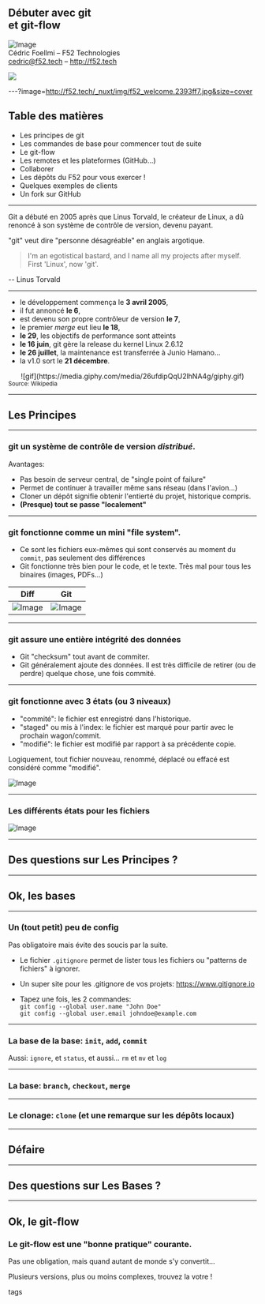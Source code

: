 <span class="menu-title" style="display: none;">Débuter avec Git et Git-flow</span>

## Débuter avec git<br/>et git-flow

![Image](./assets/logo-sm.png)<br/>
Cédric Foellmi – F52 Technologies<br/>cedric@f52.tech – http://f52.tech

<img src="./assets/green-flash.png" class="bottom-img">

---?image=http://f52.tech/_nuxt/img/f52_welcome.2393ff7.jpg&size=cover

## Table des matières

* Les principes de git
* Les commandes de base pour commencer tout de suite
* Le git-flow
* Les <span class="code">remotes</span> et les plateformes (GitHub...)
* Collaborer
* Les dépôts du F52 pour vous exercer !
* Quelques exemples de clients
* Un fork sur GitHub


---

<span class="menu-title" style="display: none">Historique 1</span>

Git a débuté en 2005 après que Linus Torvald, le créateur de Linux, a dû
renoncé à son système de contrôle de version, devenu payant.

"git" veut dire "personne désagréable" en anglais argotique.

> I'm an egotistical bastard, and I name all my projects after myself. First 'Linux', now 'git'.

-- Linus Torvald

---

<span class="menu-title" style="display: none">Historique 2</span>

* le développement commença le **3 avril 2005**,
* il fut annoncé **le 6**,
* est devenu son propre contrôleur de version **le 7**,
* le premier *merge* eut lieu **le 18**,
* **le 29**, les objectifs de performance sont atteints
* **le 16 juin**, git gère la release du kernel Linux 2.6.12
* **le 26 juillet**, la maintenance est transferrée à Junio Hamano...
* la v1.0 sort le **21 décembre**.

<center>![gif](https://media.giphy.com/media/26ufdipQqU2lhNA4g/giphy.gif)</center>
<small>Source: Wikipedia</small>

---

## Les Principes

---

<span class="menu-title" style="display: none">Les principes I</span>

### git un système de contrôle de version *distribué*.

Avantages:

* Pas besoin de serveur central, de "single point of failure"
* Permet de continuer à travailler même sans réseau (dans l'avion...)
* Cloner un dépôt signifie obtenir l'entierté du projet, historique compris.
* **(Presque) tout se passe "localement"**

---

<span class="menu-title" style="display: none">Les principes II</span>

### git fonctionne comme un mini "file system".

* Ce sont les fichiers eux-mêmes qui sont conservés au moment du `commit`, pas seulement des différences
* Git fonctionne très bien pour le code, et le texte. Très mal pour tous les binaires (images, PDFs...)

Diff | Git
--- | ---
![Image](https://git-scm.com/book/en/v2/images/deltas.png) | ![Image](https://git-scm.com/book/en/v2/images/snapshots.png)


---

<span class="menu-title" style="display: none">Les principes III</span>

### git assure une entière intégrité des données

* Git "checksum" tout avant de commiter.
* Git généralement ajoute des données. Il est très difficile de retirer (ou de perdre) quelque chose, une fois commité.

---

<span class="menu-title" style="display: none">Les principes IV</span>

### git fonctionne avec 3 états (ou 3 niveaux)

* "commité": le fichier est enregistré dans l'historique.
* "staged" ou mis à l'index: le fichier est marqué pour partir avec le prochain wagon/commit.
* "modifié": le fichier est modifié par rapport à sa précédente copie.

Logiquement, tout fichier nouveau, renommé, déplacé ou effacé est considéré comme "modifié".

![Image](https://git-scm.com/book/en/v2/images/areas.png)

---

<span class="menu-title" style="display: none">Les principes V</span>

### Les différents états pour les fichiers

![Image](https://git-scm.com/book/en/v2/images/lifecycle.png)

---

## Des questions sur Les Principes ?

---

## Ok, les bases

---

<span class="menu-title" style="display: none">Un (tout petit) peu de config</span>

### Un (tout petit) peu de config

Pas obligatoire mais évite des soucis par la suite.

* Le fichier `.gitignore` permet de lister tous les fichiers ou "patterns de fichiers" à ignorer.
* Un super site pour les .gitignore de vos projets: https://www.gitignore.io

* Tapez une fois, les 2 commandes:<br/>
`git config --global user.name "John Doe"`<br/>
`git config --global user.email johndoe@example.com`


---

<span class="menu-title" style="display: none">Les commandes vraiment de base</span>

### La base de la base: `init`, `add`, `commit`

Aussi: `ignore`, et `status`, et aussi... `rm` et `mv` et `log`

---

<span class="menu-title" style="display: none">Les commandes de base +</span>

### La base: `branch`, `checkout`, `merge`


---

<span class="menu-title" style="display: none">clone</span>

### Le clonage: `clone` (et une remarque sur les dépôts locaux)

---

<span class="menu-title" style="display: none">Défaire</span>

## Défaire

---

## Des questions sur Les Bases ?

---

## Ok, le git-flow

<span class="menu-title" style="display: none">git-flow</span>

### Le git-flow est une "bonne pratique" courante.

Pas une obligation, mais quand autant de monde s'y convertit...

Plusieurs versions, plus ou moins complexes, trouvez la votre !

tags
